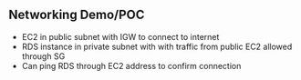 ## Networking Demo/POC
- EC2 in public subnet with IGW to connect to internet
- RDS instance in private subnet with with traffic from public EC2 allowed through SG
- Can ping RDS through EC2 address to confirm connection